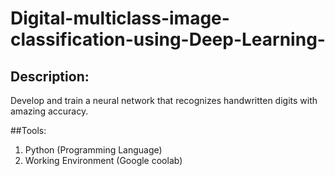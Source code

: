 # Digital-multiclass-image-classification-using-Deep-Learning-

## Description:
Develop and train a neural network that recognizes handwritten digits with amazing accuracy.

##Tools:
1) Python (Programming Language)
2) Working Environment (Google coolab)


